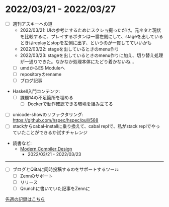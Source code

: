 # 2022/03/21 - 2022/03/27

- [ ] 週刊アスキーへの道
    - 2022/03/21: UIの参考にするためにスクショ撮っただけ。元ネタと現状を比較するに、プレイするボタンは一番左側にして、stageを出しているときはreplayとstopを左側に出す、というのが一貫してていいかも
    - 2022/03/22: stageを出しているときのmenu作り
    - 2022/03/23: stageを出しているときのmenu作りに加え、切り替え処理が一通りできた。なかなか処理本体にたどり着かないね...
    - [ ] umdからES Moduleへ
    - [ ] repositoryのrename
    - [ ] ブログ記事
- Haskell入門コンテンツ:
    - [ ] 課題14の不足箇所を埋める
        - [ ] Dockerで動作確認できる環境を組み立てる
- [ ] unicode-showのリファクタリング: <https://github.com/hspec/hspec/pull/588>
- [ ] stackからcabal-installに乗り換えて、cabal replで、私がstack replでやっていたことができるか試すチャレンジ
- 読書など:
    - [Modern Compiler Design](https://www.springer.com/jp/book/9781461446989)
        - 2022/03/21 - 2022/03/23

------

- [ ] ブログとQiitaに同時投稿するのをサポートするツール
    - [ ] Zennのサポート
    - [ ] リリース
    - [ ] Qrunchに書いていた記事をZennに

[先週の記録はこちら](https://github.com/igrep/daily-commits/blob/f146f17a3801163b6ee6d707b87c7658df897a9b/yesterday.md)
